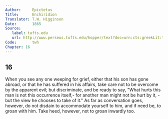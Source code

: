 ```yaml
---
Author:     Epictetus  
Title:      Enchiridion  
Translator: T.W. Higginson  
Date:       1865  
Source:
   label: tufts.edu
   url: http://www.perseus.tufts.edu/hopper/text?doc=urn:cts:greekLit:tlg0557.tlg002.perseus-eng2:1
Code:       twh  
Chapter: 16
---
```

##  16

When you see any one weeping for grief, either that his son has gone abroad, or
that he has suffered in his affairs, take care not to be overcome by the
apparent evil; but discriminate, and be ready to say, "What hurts this man is
not this occurrence itself,- for another man might not be hurt by it, - but the
view he chooses to take of it."  As far as conversation goes, however, do not
disdain to accommodate yourself to him, and if need be, to groan with him. Take
heed, however, not to groan inwardly too.



